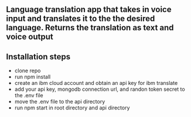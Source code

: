 ## Language translation app that takes in voice input and translates it to the the desired language. Returns the translation as text and voice output

## Installation steps
- clone repo
- run npm install
- create an ibm cloud account and obtain an api key for ibm translate
- add your api key, mongodb connection url, and randon token secret to the .env file
- move the .env file to the api directory
- run npm start in root directory and api directory 



